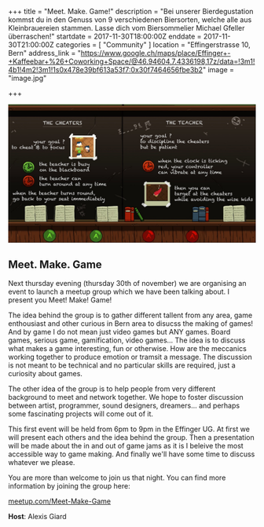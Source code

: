 +++
title = "Meet. Make. Game!"
description = "Bei unserer Bierdegustation kommst du in den Genuss von 9 verschiedenen Biersorten, welche alle aus Kleinbrauereien stammen. Lasse dich vom Biersommelier Michael Gfeller überraschen!"
startdate = 2017-11-30T18:00:00Z
enddate = 2017-11-30T21:00:00Z
categories = [ "Community" ]
location = "Effingerstrasse 10, Bern"
address_link = "https://www.google.ch/maps/place/Effinger+-+Kaffeebar+%26+Coworking+Space/@46.94604,7.4336198,17z/data=!3m1!4b1!4m2!3m1!1s0x478e39bf613a53f7:0x30f7464656fbe3b2"
image = "image.jpg"

+++

![Cheat'n'Teach by I3](image.jpg)

## Meet. Make. Game

Next thursday evening (thursday 30th of november) we are organising an event to launch a meetup group which we have been talking about. I present you Meet! Make! Game!

The idea behind the group is to gather different tallent from any area, game enthousiast and other curious in Bern area to disucss the making of games! And by game I do not mean just video games but ANY games. Board games, serious game, gamification, video games... The idea is to discuss what makes a game interesting, fun or otherwise. How are the meccanics working together to produce emotion or tramsit a message. The discussion is not meant to be technical and no particular skills are required, just a curiosity about games.

The other idea of the group is to help people from very different background to meet and network together. We hope to foster discussion between artist, programmer, sound designers, dreamers... and perhaps some fascinating projects will come out of it.

This first event will be held from 6pm to 9pm in the Effinger UG. At first we will present each others and the idea behind the group. Then a presentation will be made about the in and out of game jams as it is I beleive the most accessible way to game making. And finally we'll have some time to discuss whatever we please.

You are more than welcome to join us that night. You can find more information by joining the group here:

[meetup.com/Meet-Make-Game](https://www.meetup.com/Meet-Make-Game)


**Host**: Alexis Giard
